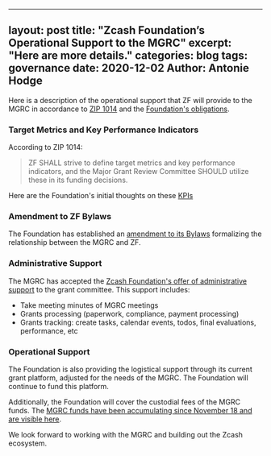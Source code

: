 
---
layout: post
title: "Zcash Foundation’s Operational Support to the MGRC"
excerpt: "Here are more details."
categories: blog
tags: governance
date: 2020-12-02
Author: Antonie Hodge
---


Here is a description of the operational support that ZF will provide to the MGRC in accordance to [ZIP 1014](https://zips.z.cash/zip-1014) and the [Foundation's obligations](https://www.zfnd.org/blog/zf-mgrc-obligations/). 

### Target Metrics and Key Performance Indicators
According to ZIP 1014:
> ZF SHALL strive to define target metrics and key performance indicators, and the Major Grant Review Committee SHOULD utilize these in its funding decisions.

Here are the Foundation's initial thoughts on these [KPIs](https://www.zfnd.org/blog/2020-12-01-Target-Metrics-and-Key-Performance-Indicators-for-the-MGRC)

### Amendment to ZF Bylaws
The Foundation has established an [amendment to its Bylaws](https://www.zfnd.org/about/incorporation-docs/2020-12-01-bylaws-amendment-3) formalizing the relationship between the MGRC and ZF. 

### Administrative Support
The MGRC has accepted the [Zcash Foundation's offer of administrative support](https://www.zfnd.org/blog/zf-mgrc-obligations/) to the grant committee. This support includes:
* Take meeting minutes of MGRC meetings 
* Grants processing (paperwork, compliance, payment processing)
* Grants tracking: create tasks, calendar events, todos, final evaluations, performance, etc

### Operational Support
The Foundation is also providing the logistical support through its current grant platform, adjusted for the needs of the MGRC. The Foundation will continue to fund this platform.
 
Additionally, the Foundation will cover the custodial fees of the MGRC funds. The [MGRC funds have been accumulating since November 18 and are visible here](https://blockchair.com/zcash/address/t3XyYW8yBFRuMnfvm5KLGFbEVz25kckZXym).
 
We look forward to working with the MGRC and building out the Zcash ecosystem.
